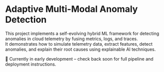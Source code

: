 # Adaptive Multi-Modal Anomaly Detection

This project implements a self-evolving hybrid ML framework for detecting anomalies in cloud telemetry by fusing metrics, logs, and traces.  
It demonstrates how to simulate telemetry data, extract features, detect anomalies, and explain their root causes using explainable AI techniques.

🚧 Currently in early development – check back soon for full pipeline and deployment instructions.
